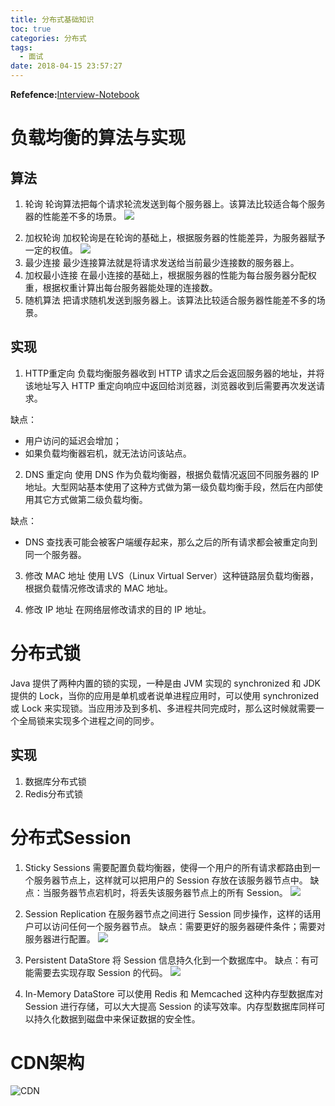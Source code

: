 ```yaml
---
title: 分布式基础知识
toc: true
categories: 分布式
tags:
  - 面试
date: 2018-04-15 23:57:27
---
```



**Refefence:**[Interview-Notebook](https://github.com/CyC2018/Interview-Notebook)

# 负载均衡的算法与实现
## 算法
1. 轮询
轮询算法把每个请求轮流发送到每个服务器上。该算法比较适合每个服务器的性能差不多的场景。
![](https://raw.githubusercontent.com/CyC2018/Interview-Notebook/master/pics/2766d04f-7dad-42e4-99d1-60682c9d5c61.jpg)
<!-- more -->
2. 加权轮询
加权轮询是在轮询的基础上，根据服务器的性能差异，为服务器赋予一定的权值。
![](https://raw.githubusercontent.com/CyC2018/Interview-Notebook/master/pics/211c60d4-75ca-4acd-8a4f-171458ed58b4.jpg)
3. 最少连接
最少连接算法就是将请求发送给当前最少连接数的服务器上。
4. 加权最小连接
在最小连接的基础上，根据服务器的性能为每台服务器分配权重，根据权重计算出每台服务器能处理的连接数。
5. 随机算法
把请求随机发送到服务器上。该算法比较适合服务器性能差不多的场景。

## 实现
1. HTTP重定向
负载均衡服务器收到 HTTP 请求之后会返回服务器的地址，并将该地址写入 HTTP 重定向响应中返回给浏览器，浏览器收到后需要再次发送请求。

缺点：
* 用户访问的延迟会增加；
* 如果负载均衡器宕机，就无法访问该站点。

2. DNS 重定向
使用 DNS 作为负载均衡器，根据负载情况返回不同服务器的 IP 地址。大型网站基本使用了这种方式做为第一级负载均衡手段，然后在内部使用其它方式做第二级负载均衡。

缺点：
* DNS 查找表可能会被客户端缓存起来，那么之后的所有请求都会被重定向到同一个服务器。

3. 修改 MAC 地址
使用 LVS（Linux Virtual Server）这种链路层负载均衡器，根据负载情况修改请求的 MAC 地址。

4. 修改 IP 地址
在网络层修改请求的目的 IP 地址。

# 分布式锁
Java 提供了两种内置的锁的实现，一种是由 JVM 实现的 synchronized 和 JDK 提供的 Lock，当你的应用是单机或者说单进程应用时，可以使用 synchronized 或 Lock 来实现锁。当应用涉及到多机、多进程共同完成时，那么这时候就需要一个全局锁来实现多个进程之间的同步。
## 实现
1. 数据库分布式锁
2. Redis分布式锁

# 分布式Session
1. Sticky Sessions
需要配置负载均衡器，使得一个用户的所有请求都路由到一个服务器节点上，这样就可以把用户的 Session 存放在该服务器节点中。
缺点：当服务器节点宕机时，将丢失该服务器节点上的所有 Session。
![](https://github.com/CyC2018/Interview-Notebook/raw/master/pics/MultiNode-StickySessions.jpg)


2. Session Replication
在服务器节点之间进行 Session 同步操作，这样的话用户可以访问任何一个服务器节点。
缺点：需要更好的服务器硬件条件；需要对服务器进行配置。
![](https://github.com/CyC2018/Interview-Notebook/raw/master/pics/MultiNode-SessionReplication.jpg)

3. Persistent DataStore
将 Session 信息持久化到一个数据库中。
缺点：有可能需要去实现存取 Session 的代码。
![](https://github.com/CyC2018/Interview-Notebook/raw/master/pics/MultiNode-SpringSession.jpg)

4. In-Memory DataStore
可以使用 Redis 和 Memcached 这种内存型数据库对 Session 进行存储，可以大大提高 Session 的读写效率。内存型数据库同样可以持久化数据到磁盘中来保证数据的安全性。
# CDN架构
![CDN](https://raw.githubusercontent.com/CyC2018/Interview-Notebook/master/pics/dbd60b1f-b700-4da6-a993-62578e892333.jpg)

